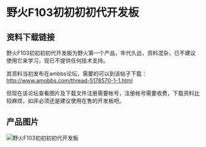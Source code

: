 [](【旧】野火F103初初初初代开发板)

# 野火F103初初初初代开发板

## 资料下载链接
野火F103初初初初代开发板为野火第一个产品，年代久远，资料混杂，已不建议使用它来学习，现已不提供任何技术支持。

其资料当初发布在ambbs论坛，需要的可以到该帖子下载：http://www.amobbs.com/thread-5178570-1-1.html

但现在该论坛查看图片及下载文件注册需要帐号，注册帐号需要收费，下载资料比较麻烦，如非必须还是建议使用在售的开发板吧。


## 产品图片
![野火F103初初初初代开发板](https://raw.githubusercontent.com/wiki/Embdefire/products/images/旧产品/野火F103初初初初代开发板.jpg)